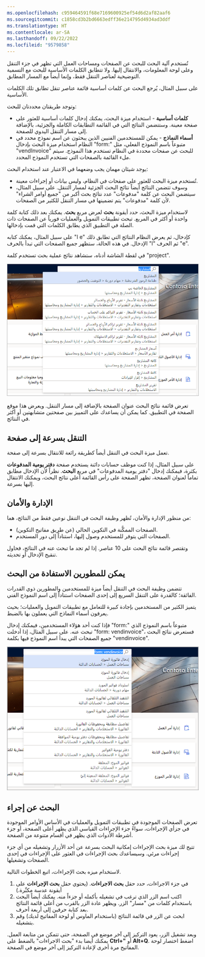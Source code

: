 ```yaml
---
ms.openlocfilehash: c959464591f68e7169600925ef54d6d2af82aaf6
ms.sourcegitcommit: c1858cd3b2bd6663edff36e214795d4934ad3ddf
ms.translationtype: HT
ms.contentlocale: ar-SA
ms.lasthandoff: 09/22/2022
ms.locfileid: "9579858"
---
```

تُستخدم آلية البحث للبحث عن الصفحات ومساحات العمل التي تظهر في جزء التنقل وعلى لوحة المعلومات، والانتقال إليها. ولا تتطابق الكلمات الأساسية للبحث مع التسمية التوضيحية لعناصر التنقل فقط، وإنما أيضاً مع المسار المطابق. 

على سبيل المثال، يُرجع البحث عن كلمات أساسية قائمة عناصر تنقل تطابق تلك الكلمات الأساسية.

وتوجد طريقتان محددتان للبحث:

- **كلمات أساسية** - استخدام ميزة البحث، يمكنك إدخال كلمات أساسية للعثور على صفحة معينة. وستتضمن النتائج التي في القائمة التطابقات الكاملة والجزئية، بالإضافة إلى مسار التنقل اليدوي للصفحة. 
- **أسماء النماذج** - يمكن للمستخدمين الفنيين الذين يبحثون عن اسم نموذج محدد في النظام استخدام ميزة البحث بإدخال "form:" متبوعاً باسم النموذج الفعلي، مثل "vendInvoice" للبحث عن صفحات محددة في النظام تستخدم هذا النموذج. سيتم ملء القائمة بالصفحات التي تستخدم النموذج المحدد.

يوجد شيئان مهمان يجب وضعهما في الاعتبار عند استخدام البحث:

- تُستخدم ميزة البحث للعثور على صفحات في النظام، وليس بيانات أو إجراءات معينة.
- وسوف تتضمن النتائج أيضاً نتائج البحث الجزئية لمسار التنقل. على سبيل المثال، سيتضمن البحث عن كلمة "مدفوعات" عدد نتائج بحث أكبر من "جميع أوامر الشراء" لأن كلمة "مدفوعات" يتم تضمينها في مسار التنقل للكثير من الصفحات. 

لاستخدام ميزة البحث، حدد أيقونة **بحث** لعرض مربع **بحث**. يمكنك بعد ذلك كتابة كلمة واحدة أو أكثر في المربع. تبحث تطبيقات التمويل والعمليات فورياً عن الصفحات ذات الصلة في التطبيق الذي يطابق الكلمات التي قمت بإدخالها. 

على سبيل المثال، يمكنك كتابه "l e" كإدخال، ثم يعرض النظام النتائج التي تطابق ذلك الإدخال. في هذه الحالة، ستظهر جميع الصفحات التي تبدأ بالحرف "l" ثم الحرف "e".

في لقطة الشاشة أدناه، ستشاهد نتائج عملية بحث تستخدم كلمة "project".
 
![لقطة شاشة لنتائج البحث عن كلمة project.](../media/search-le.png)

تعرض قائمة نتائج البحث عنوان الصفحة بالإضافة إلى مسار التنقل. ويعرض هذا موقع الصفحة في التطبيق. كما يمكن أن يساعدك على التمييز بين صفحتين متشابهتين أو أكثر في النتائج.

## <a name="quickly-navigate-to-a-page"></a>التنقل بسرعة إلى صفحة

تعمل ميزة البحث في التنقل أيضاً كطريقة رائعة للانتقال بسرعة إلى صفحة. 

على سبيل المثال، إذا كنت موظف حسابات دائنة يستخدم صفحة **دفتر يومية المدفوعات** بكثرة، فيمكنك إدخال "دفتر يومية المدفوعات" في مربع **البحث**. نظراً لأن الإدخال مطابق تماماً لعنوان الصفحة، تظهر الصفحة على رأس القائمة أعلى نتائج البحث، ويمكنك الانتقال إليها بسرعة.

## <a name="administration-and-security"></a>الإدارة والأمان

من منظور الإدارة والأمان، تُظهر وظيفة البحث في التنقل نوعين فقط من النتائج، هما:

- الصفحات الممكَّنة في التكوين الحالي (عن طريق مفاتيح التكوين).
- الصفحات التي يتوفر للمستخدم وصول إليها، استناداً إلى دور المستخدم.

وتقتصر قائمة نتائج البحث على 10 عناصر. إذا لم تجد ما تبحث عنه في النتائج، فحاول تنقيح الإدخال أو تحديثه.

## <a name="developers-can-benefit-from-search"></a>يمكن للمطورين الاستفادة من البحث

تتضمن وظيفة البحث في التنقل أيضاً ميزة للمستخدمين والمطورين ذوي القدرات الفائقة؛ كالقدرة على التنقل السريع إلى إحدى الصفحات استناداً إلى اسم النموذج الفني. 

يتميز الكثير من المستخدمين بإجادة كبيرة للتعامل مع تطبيقات التمويل والعمليات؛ بحيث يعرفون أسماء النماذج التي يعملون بها بالضبط. 

فإذا كنت أحد هؤلاء المستخدمين، فيمكنك إدخال "form:" متبوعاً باسم النموذج الذي تبحث عنه. على سبيل المثال، إذا أدخلت "form: vendinvoice"، فستعرض نتائج البحث جميع الصفحات التي يبدأ اسم النموذج فيها بكلمة "vendinvoice".
  
![لقطة شاشة تعرض نتائج بحث حسب اسم النموذج.](../media/search-vi.png)

## <a name="action-search"></a>البحث عن إجراء

تعرض الصفحات الموجودة في تطبيقات التمويل والعمليات في الأساس الأوامر الموجودة في جزأي الإجراءات، سواءً جزء الإجراءات القياسي الذي يظهر أعلى الصفحة، أو جزء أشرطة الأدوات الذي يظهر في أقسام متنوعة من الصفحة. 

تتيح لك ميزة بحث الإجراءات إمكانية البحث بسرعة عن أحد الأزرار وتشغيله من أي جزء إجراءات مرئي. وسيساعدك بحث الإجراءات في العثور على الإجراءات في إحدى الصفحات وتشغيلها.

لاستخدام ميزه بحث الإجراءات، اتبع الخطوات التالية.

1. في جزء الاجراءات، حدد حقل **بحث الاجراءات**. (يحتوي حقل **بحث الإجراءات** على أيقونة عدسة مكبِّرة.)
2. اكتب اسم الزر الذي ترغب في تشغيله بأكمله أو جزءاً منه. يمكنك أيضاً البحث باستخدام كلمات من "مسار" الزر. ويظهر عادة الزر بالقرب من أعلى قائمة النتائج بعد كتابة حرفين إلى أربعة أحرف.
3. ابحث عن الزر في قائمة النتائج (باستخدام الماوس أو لوحة المفاتيح لديك) وقم بتشغيله.

وبعد تشغيل الزر، يعود التركيز إلى آخر موضع في الصفحة، حتى تتمكن من متابعة العمل.
يمكنك أيضا بدء "بحث الاجراءات" بالضغط على **Ctrl+"** أو **Alt+Q**. اضغط اختصار لوحة المفاتيح مرة أخرى لإعادة التركيز إلى آخر موضع في الصفحة.